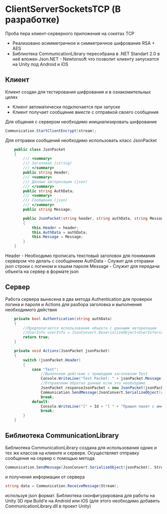 # ClientServerSocketsTCP (В разработке)

Проба пера клиент-серверного приложения на сокетах TCP
* Реализовано асимметричное и симметричное шифрование RSA + AES
* Библиотека CommunicationLibrary пересобрана в .NET Standart 2.0 в неё вложен Json.NET - Newtonsoft что позволит клиенту запускатся на Unity под Android и iOS

## Клиент
Клиент создан для тестирования шифрования и в ознакомительных целях

- Клиент автоматически подключается при запуске
- Клиент получает сообщение вместе с отправкой своего сообщения

Для общения с сервером необходимо инициализировать шифрование
```c#
Communication.StartClientEncrypt(stream);
```
Для отправки сообщений необходимо использовать класс JsonPacket
```c#
    public class JsonPacket
    {
        /// <summary>
        /// Заголовок (string)
        /// </summary>
        public string Header;
        /// <summary>
        /// Данные авторизации (json)
        /// </summary>
        public string AuthData;
        /// <summary>
        /// Сообщение (json)
        /// </summary>
        public string Message;

        public JsonPacket(string header, string authData, string Message) 
        {
            this.Header = header;
            this.AuthData = authData;
            this.Message = Message;
        }
    }
```
Header - Необходимо прописать текстовый заголовок для понимания сервером что делать с сообщением
AuthData - Служит для отправки json строки с логином и хэшем пароля
Message - Служит для передачи объекта на сервер в формате json

## Сервер
Работа сервера вынесена в два метода Authentication для проверки логина и пароля и Actions для разбора заголовка и выполнения необходимого действия
```c#
    private bool Authentication(string authData)
    {
        //Предполагается использование объекта с данными авторизации
        //UserInfo userInfo = JsonConvert.DeserializeObject<UserInfo>(AuthData);
        return true;
    }

    private void Actions(JsonPacket jsonPacket) 
    {
        switch (jsonPacket.Header)
        {
            case "Test":
                //Выполняем действие с пришедшим заголовком Test
                Console.WriteLine("Test Packet: " + jsonPacket.Message);
                //Отправляем обратно данные если это необходимо
                JsonPacket responseJsonPacket = new JsonPacket(jsonPacket.Header, null, "Ответ");
                Communication.SendMessage(JsonConvert.SerializeObject(responseJsonPacket), Stream);
                break;
            default:
                Console.WriteLine("[" + Id + "] " + "Пришел пакет с именем: " + jsonPacket.Header + " такой пакет не был распознан");
                break;
        }
    }
```
## Библиотека CommunicationLibrary
Библиотека CommunicationLibrary создана для использования одних и тех же классов на клиенте и сервере. Осуществляет отправку сообщения на сервер с помощью метода
```c#
Communication.SendMessage(JsonConvert.SerializeObject(jsonPacket), Stream);
```
и получения информации от сервера
```c#
string data = Communication.ReceiveMessage(Stream);
```
используя json формат.
Библиотека сконфигурирована для работы на Unity 3D при Build'e на Android или iOS (для этого необходимо добавить CommunicationLibrary.dll в проект Unity)
